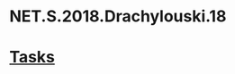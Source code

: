 # NET.S.2018.Drachylouski.18
# [Tasks](https://github.com/AnzhelikaKravchuk/Training-Summer-Express-2018/tree/master/Days%2017-18)
